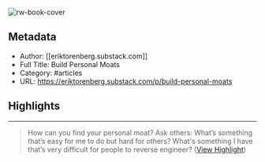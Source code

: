 ![rw-book-cover](https://readwise-assets.s3.amazonaws.com/static/images/article0.00998d930354.png)

## Metadata
- Author: [[eriktorenberg.substack.com]]
- Full Title: Build Personal Moats
- Category: #articles
- URL: https://eriktorenberg.substack.com/p/build-personal-moats

## Highlights
***

> How can you find your personal moat?
> Ask others: What’s something that’s easy for me to do but hard for others? What's something I have that’s very difficult for people to reverse engineer? ([View Highlight](https://instapaper.com/read/1517937973/19941698))

